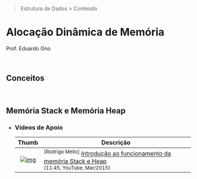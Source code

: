 > Estrutura de Dados > Conteúdo

# Alocação Dinâmica de Memória

Prof. Eduardo Ono

<br>

## Conceitos

<br>

## Memória Stack e Memória Heap

* ### Vídeos de Apoio

  | Thumb | Descrição |
  | :-: | --- |
  | [![img](https://img.youtube.com/vi/i_0IBJkXn2M/default.jpg)](https://youtu.be/i_0IBJkXn2M) | <sup>[Rodrigo Mello]</sup> [Introdução ao funcionamento da memória Stack e Heap](https://www.youtube.com/watch?v=i_0IBJkXn2M)<br><sub>(11:45, YouTube, Mar/2015)</sub>

<br>

